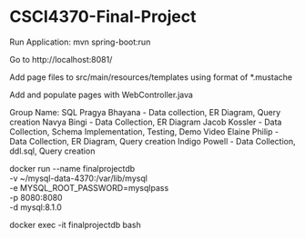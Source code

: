 # CSCI4370-Final-Project
Run Application: mvn spring-boot:run

Go to http://localhost:8081/

Add page files to src/main/resources/templates using format of *.mustache

Add and populate pages with WebController.java

Group Name: SQL
Pragya Bhayana - Data collection, ER Diagram, Query creation
Navya Bingi - Data Collection, ER Diagram
Jacob Kossler - Data Collection, Schema Implementation, Testing, Demo Video
Elaine Philip - Data Collection, ER Diagram, Query creation
Indigo Powell - Data Collection, ddl.sql, Query creation

docker run --name finalprojectdb \
-v ~/mysql-data-4370:/var/lib/mysql \
-e MYSQL_ROOT_PASSWORD=mysqlpass \
-p 8080:8080 \
-d mysql:8.1.0

docker exec -it finalprojectdb bash
